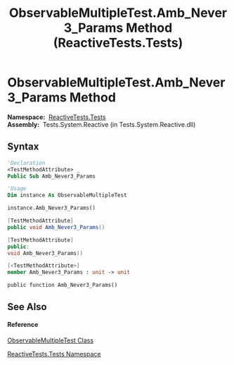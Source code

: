 ﻿---
title: ObservableMultipleTest.Amb_Never3_Params Method  (ReactiveTests.Tests)
TOCTitle: Amb_Never3_Params Method
ms:assetid: M:ReactiveTests.Tests.ObservableMultipleTest.Amb_Never3_Params
ms:mtpsurl: https://msdn.microsoft.com/en-us/library/reactivetests.tests.observablemultipletest.amb_never3_params(v=VS.103)
ms:contentKeyID: 36619894
ms.date: 06/28/2011
mtps_version: v=VS.103
f1_keywords:
- ReactiveTests.Tests.ObservableMultipleTest.Amb_Never3_Params
dev_langs:
- CSharp
- JScript
- VB
- FSharp
- c++
---

# ObservableMultipleTest.Amb\_Never3\_Params Method

**Namespace:**  [ReactiveTests.Tests](hh289046\(v=vs.103\).md)  
**Assembly:**  Tests.System.Reactive (in Tests.System.Reactive.dll)

## Syntax

``` vb
'Declaration
<TestMethodAttribute> _
Public Sub Amb_Never3_Params
```

``` vb
'Usage
Dim instance As ObservableMultipleTest

instance.Amb_Never3_Params()
```

``` csharp
[TestMethodAttribute]
public void Amb_Never3_Params()
```

``` c++
[TestMethodAttribute]
public:
void Amb_Never3_Params()
```

``` fsharp
[<TestMethodAttribute>]
member Amb_Never3_Params : unit -> unit 
```

``` jscript
public function Amb_Never3_Params()
```

## See Also

#### Reference

[ObservableMultipleTest Class](hh303586\(v=vs.103\).md)

[ReactiveTests.Tests Namespace](hh289046\(v=vs.103\).md)

